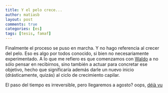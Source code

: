```yaml
---
title: Y el pelo crece...
author: matiasb
layout: post
comments: true
categories: [es]
tags: [tesis, famaf]
---
```

Finalmente el proceso se puso en marcha. Y no hago referencia al crecer del pelo. Eso es algo por todos conocido, si bien no necesariamente experimentado. A lo que me refiero es que comenzamos con <a href="http://walter.alini.com.ar" title="Me ne frega" target="_blank">Waldo</a> a no sólo pensar en recibirnos, sino también a actuar para concretar ese objetivo, hecho que significaría además darle un nuevo inicio (drásticamente, quizás) al ciclo de crecimiento capilar.

El paso del tiempo es irreversible, pero llegaremos a agosto? oops, <a href="http://es.wikipedia.org/wiki/Deja_vu" target="_blank">déjà vu</a>